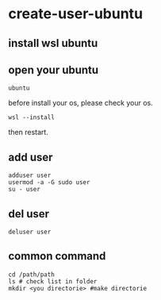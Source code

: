 # create-user-ubuntu
## install wsl ubuntu

## open your ubuntu
```
ubuntu
```

before install your os, please check your os.

```
wsl --install
```

then restart.

## add user
```
adduser user
usermod -a -G sudo user
su - user
```

## del user
```
deluser user
```

## common command
```
cd /path/path
ls # check list in folder
mkdir <you directorie> #make directorie

```
